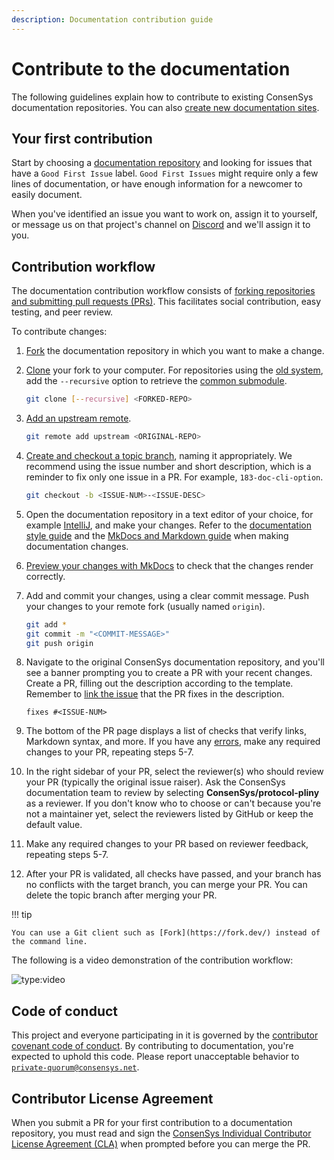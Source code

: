 ```yaml
---
description: Documentation contribution guide
---
```


# Contribute to the documentation

The following guidelines explain how to contribute to existing ConsenSys documentation repositories.
You can also [create new documentation sites](../create/create-doc-site.md).

## Your first contribution

Start by choosing a [documentation repository](../overview/index.md#documentation-system-overview) and looking for
issues that have a `Good First Issue` label.
`Good First Issues` might require only a few lines of documentation, or have enough information for a newcomer to easily
document.

When you've identified an issue you want to work on, assign it to yourself, or message us on that project's channel on
[Discord](https://discord.gg/6cfyqRGbzq) and we'll assign it to you.

## Contribution workflow

The documentation contribution workflow consists of
[forking repositories and submitting pull requests (PRs)](https://docs.github.com/en/pull-requests/collaborating-with-pull-requests/getting-started/about-collaborative-development-models#fork-and-pull-model).
This facilitates social contribution, easy testing, and peer review.

To contribute changes:

1. [Fork](https://docs.github.com/en/get-started/quickstart/fork-a-repo) the documentation repository in which you want
    to make a change.

1. [Clone](https://docs.github.com/en/repositories/creating-and-managing-repositories/cloning-a-repository) your fork to
    your computer.
    For repositories using the [old system](../overview/index.md#old-documentation-system), add the
    `--recursive` option to retrieve the [common submodule](use-common-submodule.md).

    ```bash
    git clone [--recursive] <FORKED-REPO>
    ```

1. [Add an upstream remote](https://docs.github.com/en/github/collaborating-with-pull-requests/working-with-forks/configuring-a-remote-for-a-fork).

    ```bash
    git remote add upstream <ORIGINAL-REPO>
    ```

1. [Create and checkout a topic branch](https://git-scm.com/book/en/v2/Git-Branching-Basic-Branching-and-Merging),
    naming it appropriately.
    We recommend using the issue number and short description, which is a reminder to fix only one issue in a PR.
    For example, `183-doc-cli-option`.

    ```bash
    git checkout -b <ISSUE-NUM>-<ISSUE-DESC>
    ```

1. Open the documentation repository in a text editor of your choice, for example
    [IntelliJ](https://www.jetbrains.com/idea/), and make your changes.
    Refer to the [documentation style guide](style-guide.md) and the
    [MkDocs and Markdown guide](markdown/index.md) when making documentation changes.

1. [Preview your changes with MkDocs](../preview/old-system.md) to check that the changes render correctly.

1. Add and commit your changes, using a clear commit message.
    Push your changes to your remote fork (usually named `origin`).

    ```bash
    git add *
    git commit -m "<COMMIT-MESSAGE>"
    git push origin
    ```

1. Navigate to the original ConsenSys documentation repository, and you'll see a banner prompting you to create a PR
    with your recent changes.
    Create a PR, filling out the description according to the template.
    Remember to [link the issue](https://help.github.com/en/github/managing-your-work-on-github/linking-a-pull-request-to-an-issue)
    that the PR fixes in the description.

    ```text
    fixes #<ISSUE-NUM>
    ```

1. The bottom of the PR page displays a list of checks that verify links, Markdown syntax, and more.
    If you have any [errors](fix-cicd-errors.md), make any required changes to your PR, repeating steps 5-7.

1. In the right sidebar of your PR, select the reviewer(s) who should review your PR (typically the original issue raiser).
    Ask the ConsenSys documentation team to review by selecting **ConsenSys/protocol-pliny** as a reviewer.
    If you don't know who to choose or can't because you're not a maintainer yet, select the reviewers listed by GitHub
    or keep the default value.

1. Make any required changes to your PR based on reviewer feedback, repeating steps 5-7.

1. After your PR is validated, all checks have passed, and your branch has no conflicts with the target branch, you can
    merge your PR.
    You can delete the topic branch after merging your PR.

!!! tip

    You can use a Git client such as [Fork](https://fork.dev/) instead of the command line.

The following is a video demonstration of the contribution workflow:

![type:video](https://youtu.be/rDFGvMIzHWE)

## Code of conduct

This project and everyone participating in it is governed by the
[contributor covenant code of conduct](../reference/code-of-conduct.md).
By contributing to documentation, you're expected to uphold this code.
Please report unacceptable behavior to [`private-quorum@consensys.net`](mailto:private-quorum@consensys.net).

## Contributor License Agreement

When you submit a PR for your first contribution to a documentation repository, you must read and sign the
[ConsenSys Individual Contributor License Agreement (CLA)](https://gist.github.com/rojotek/978b48a5e8b68836856a8961d6887992)
when prompted before you can merge the PR.
